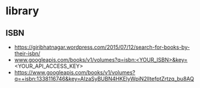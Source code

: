 # library

## ISBN

* https://giribhatnagar.wordpress.com/2015/07/12/search-for-books-by-their-isbn/
* www.googleapis.com/books/v1/volumes?q=isbn:<YOUR_ISBN>&key=<YOUR_API_ACCESS_KEY>
* https://www.googleapis.com/books/v1/volumes?q=+isbn:1338116746&key=AIzaSyBUBN4HKElyWpiN2lItefptZrtzq_bu8AQ

